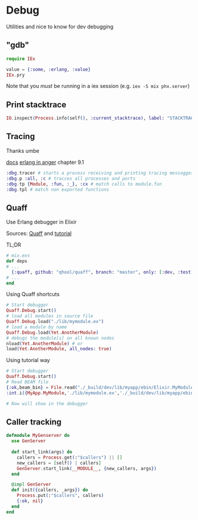 # Debug

Utilities and nice to know for dev debugging

## "gdb"

``` elixir
require IEx

value = {:some, :erlang, :value}
IEx.pry
```

Note that you *must* be running in a iex session (e.g. `iex -S mix phx.server`)

## Print stacktrace

``` elixir
IO.inspect(Process.info(self(), :current_stacktrace), label: "STACKTRACE")
```
## Tracing

Thanks umbe

[docs](https://erlang.org/doc/man/dbg.html)
[erlang in anger](http://www.erlang-in-anger.com/) chapter 9.1

``` elixir
:dbg.tracer # starts a process receiving and printing tracing messagges
:dbg.p :all, :c # tracces all processes and ports
:dbg.tp {Module, :fun, :_}, :cx # match calls to module.fun
:dbg.tpl # match non exported functions
```

## Quaff

Use Erlang debugger in Elixir

Sources: [Quaff](https://github.com/qhool/quaff) and [tutorial](http://qhool.github.io/elixir/2014/02/06/elixir-debug.html)

TL;DR

``` elixir
# mix.exs
def deps
# ...
  {:quaff, github: "qhool/quaff", branch: "master", only: [:dev, :test]},
# ...
end
```

Using Quaff shortcuts

``` elixir
# Start debugger
Quaff.Debug.start()
# load all modules in source file
Quaff.Debug.load("./lib/mymodule.ex")
# load a module by name
Quaff.Debug.load(Yet.AnotherModule)
# debugs the module[s] on all known nodes
nload(Yet.AnotherModule) # or
load(Yet.AnotherModule, all_nodes: true)
```

Using tutorial way

``` elixir
# Start debugger
Quaff.Debug.start()
# Read BEAM file
{:ok,beam_bin} = File.read("./_build/dev/lib/myapp/ebin/Elixir.MyModule.beam")
:int.i({MyApp.MyModule,'./lib/mymodule.ex','./_build/dev/lib/myapp/ebin/Elixir.MyModule.beam',beam_bin})

# Now will show in the debugger
```

## Caller tracking

``` elixir
defmodule MyGenserver do
  use GenServer
  
  def start_link(args) do
    callers = Process.get(:"$callers") || []
    new_callers = [self() | callers]
    GenServer.start_link(__MODULE__, {new_callers, args})
  end

  @impl GenServer
  def init({callers, _args}) do
    Process.put(:"$callers", callers)
    {:ok, nil}
  end
end
```
